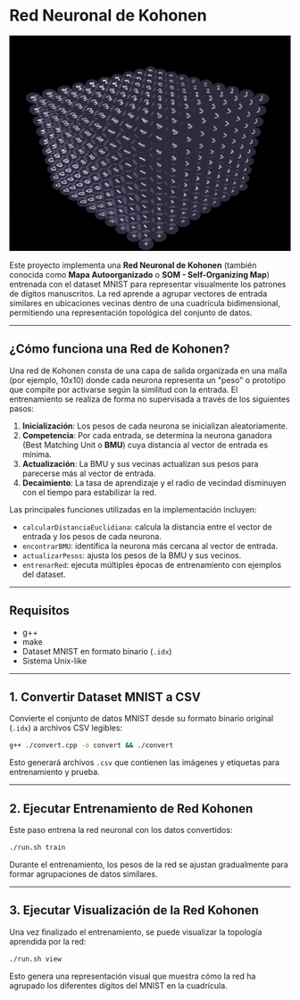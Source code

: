 # Red Neuronal de Kohonen

<p align="center">
    <img src="img/image.png" width="600">
</p>

Este proyecto implementa una **Red Neuronal de Kohonen** (también conocida como **Mapa Autoorganizado** o **SOM - Self-Organizing Map**) entrenada con el dataset MNIST para representar visualmente los patrones de dígitos manuscritos.
La red aprende a agrupar vectores de entrada similares en ubicaciones vecinas dentro de una cuadrícula bidimensional, permitiendo una representación topológica del conjunto de datos.

---

## ¿Cómo funciona una Red de Kohonen?

Una red de Kohonen consta de una capa de salida organizada en una malla (por ejemplo, 10x10) donde cada neurona representa un "peso" o prototipo que compite por activarse según la similitud con la entrada.
El entrenamiento se realiza de forma no supervisada a través de los siguientes pasos:

1. **Inicialización**: Los pesos de cada neurona se inicializan aleatoriamente.
2. **Competencia**: Por cada entrada, se determina la neurona ganadora (Best Matching Unit o **BMU**) cuya distancia al vector de entrada es mínima.
3. **Actualización**: La BMU y sus vecinas actualizan sus pesos para parecerse más al vector de entrada.
4. **Decaimiento**: La tasa de aprendizaje y el radio de vecindad disminuyen con el tiempo para estabilizar la red.

Las principales funciones utilizadas en la implementación incluyen:

* `calcularDistanciaEuclidiana`: calcula la distancia entre el vector de entrada y los pesos de cada neurona.
* `encontrarBMU`: identifica la neurona más cercana al vector de entrada.
* `actualizarPesos`: ajusta los pesos de la BMU y sus vecinos.
* `entrenarRed`: ejecuta múltiples épocas de entrenamiento con ejemplos del dataset.

---

## Requisitos

* g++
* make
* Dataset MNIST en formato binario (`.idx`)
* Sistema Unix-like

---

## 1. Convertir Dataset MNIST a CSV

Convierte el conjunto de datos MNIST desde su formato binario original (`.idx`) a archivos CSV legibles:

```bash
g++ ./convert.cpp -o convert && ./convert
```

Esto generará archivos `.csv` que contienen las imágenes y etiquetas para entrenamiento y prueba.

---

## 2. Ejecutar Entrenamiento de Red Kohonen

Este paso entrena la red neuronal con los datos convertidos:

```bash
./run.sh train
```

Durante el entrenamiento, los pesos de la red se ajustan gradualmente para formar agrupaciones de datos similares.

---

## 3. Ejecutar Visualización de la Red Kohonen

Una vez finalizado el entrenamiento, se puede visualizar la topología aprendida por la red:

```bash
./run.sh view
```

Esto genera una representación visual que muestra cómo la red ha agrupado los diferentes dígitos del MNIST en la cuadrícula.

